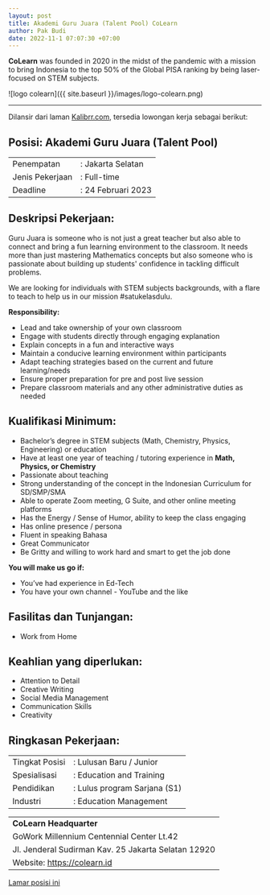 ```yaml
---
layout: post
title: Akademi Guru Juara (Talent Pool) CoLearn
author: Pak Budi
date: 2022-11-1 07:07:30 +07:00
---
```


**CoLearn** was founded in 2020 in the midst of the pandemic with a mission to bring Indonesia to the top 50% of the Global PISA ranking by being laser-focused on STEM subjects.

![logo colearn]({{ site.baseurl }}/images/logo-colearn.png)

---

Dilansir dari laman [Kalibrr.com](https://www.kalibrr.com/id-ID/c/iq-education/jobs/172144/akademi-guru-juara-talent-pool), tersedia lowongan kerja sebagai berikut:

## Posisi: Akademi Guru Juara (Talent Pool) ##

|  |  |
| --- | --- |
| Penempatan | : Jakarta Selatan |
| Jenis Pekerjaan | : Full-time |
| Deadline | : 24 Februari 2023 |

## Deskripsi Pekerjaan:

Guru Juara is someone who is not just a great teacher but also able to connect and bring a fun learning environment to the classroom. It needs more than just mastering Mathematics concepts but also someone who is passionate about building up students' confidence in tackling difficult problems.

We are looking for individuals with STEM subjects backgrounds, with a flare to teach to help us in our mission #satukelasdulu.

**Responsibility:**

- Lead and take ownership of your own classroom
- Engage with students directly through engaging explanation
- Explain concepts in a fun and interactive ways
- Maintain a conducive learning environment within participants
- Adapt teaching strategies based on the current and future learning/needs
- Ensure proper preparation for pre and post live session
- Prepare classroom materials and any other administrative duties as needed

## Kualifikasi Minimum:

- Bachelor’s degree in STEM subjects (Math, Chemistry, Physics, Engineering) or education
- Have at least one year of teaching / tutoring experience in **Math, Physics, or Chemistry**
- Passionate about teaching
- Strong understanding of the concept in the Indonesian Curriculum for SD/SMP/SMA
- Able to operate Zoom meeting, G Suite, and other online meeting platforms
- Has the Energy / Sense of Humor, ability to keep the class engaging
- Has online presence / persona
- Fluent in speaking Bahasa
- Great Communicator
- Be Gritty and willing to work hard and smart to get the job done

**You will make us go if:**

- You’ve had experience in Ed-Tech
- You have your own channel - YouTube and the like

## Fasilitas dan Tunjangan:

- Work from Home

## Keahlian yang diperlukan:

- Attention to Detail
- Creative Writing
- Social Media Management
- Communication Skills
- Creativity

## Ringkasan Pekerjaan:

|  |  |
| --- | --- |
| Tingkat Posisi | : Lulusan Baru / Junior |
| Spesialisasi | : Education and Training |
| Pendidikan | : Lulus program Sarjana (S1) |
| Industri | : Education Management |

|  |
| --- |
| **CoLearn Headquarter** |
| GoWork Millennium Centennial Center Lt.42 |
| Jl. Jenderal Sudirman Kav. 25 Jakarta Selatan 12920 |
| Website: https://colearn.id |

<div class="apply"><a href="https://www.kalibrr.com/id-ID/c/iq-education/jobs/172144/akademi-guru-juara-talent-pool">Lamar posisi ini</a></div>
